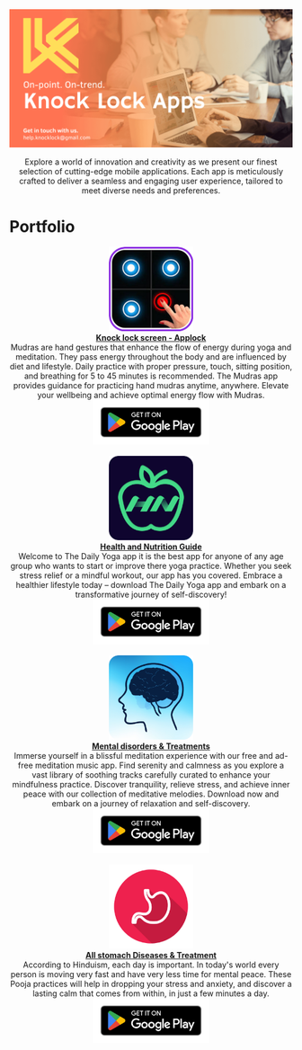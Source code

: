 <img src="assets/knocklock.png" />
  <p align="center">
    Explore a world of innovation and creativity as we present our finest selection of cutting-edge mobile applications. Each app is meticulously crafted to deliver a seamless and engaging user experience, tailored to meet diverse needs and preferences.
  </p>
<h1>Portfolio</h1>
  <p align="center">
    <img src="assets/kl.png" width="150px" height="150px"/>
    <br/>
    <a href="https://play.google.com/store/apps/details?id=com.knocklock.applock"><strong>Knock lock screen - Applock</strong><br/></a>
  Mudras are hand gestures that enhance the flow of energy during yoga and meditation. They pass energy throughout the body and are influenced by diet and lifestyle. Daily practice with proper pressure, touch, sitting position, and breathing for 5 to 45 minutes is recommended. The Mudras app provides guidance for practicing hand mudras anytime, anywhere. Elevate your wellbeing and achieve optimal energy flow with Mudras.
    <br/>
    <a href='https://play.google.com/store/apps/details?id=com.knocklock.applock'><img alt='Get it on Google Play' height="80" src='assets/badge_playstore.png'/></a>
    <br/>
    <br/>
    <img src="assets/hn.png" width="150px" height="150px"/>
    <br/>
    <a href="https://play.google.com/store/apps/details?id=knocklock.health.nutrition.foodguide.nutritionsforall.healthyfood"><strong>Health and Nutrition Guide</strong><br/></a>
  Welcome to The Daily Yoga app it is the best app for anyone of any age group who wants to start or improve there yoga practice. Whether you seek stress relief or a mindful workout, our app has you covered. Embrace a healthier lifestyle today – download The Daily Yoga app and embark on a transformative journey of self-discovery!
    <br/>
    <a href='https://play.google.com/store/apps/details?id=knocklock.health.nutrition.foodguide.nutritionsforall.healthyfood'><img alt='Get it on Google Play' height="80" src='assets/badge_playstore.png'/></a>
    <br/>
    <br/>
    <img src="assets/md.png" width="150px" height="150px"/>
    <br/>
    <a href="https://play.google.com/store/apps/details?id=mental.disorders.treatments"><strong>Mental disorders & Treatments</strong><br/></a>
  Immerse yourself in a blissful meditation experience with our free and ad-free meditation music app. Find serenity and calmness as you explore a vast library of soothing tracks carefully curated to enhance your mindfulness practice. Discover tranquility, relieve stress, and achieve inner peace with our collection of meditative melodies. Download now and embark on a journey of relaxation and self-discovery.
    <br/>
    <a href='https://play.google.com/store/apps/details?id=mental.disorders.treatments'><img alt='Get it on Google Play' height="80" src='assets/badge_playstore.png'/></a>
    <br/>
    <br/>
    <img src="assets/sd.png" width="150px" height="150px"/>
    <br/>
    <a href="https://play.google.com/store/apps/details?id=stomach.diseases.treatment"><strong>All stomach Diseases & Treatment</strong><br/></a>
  According to Hinduism, each day is important. In today's world every person is moving very fast and have very less time for mental peace. These Pooja practices will help in dropping your stress and anxiety, and discover a lasting calm that comes from within, in just a few minutes a day.
    <br/>
    <a href='https://play.google.com/store/apps/details?id=stomach.diseases.treatment'><img alt='Get it on Google Play' height="80" src='assets/badge_playstore.png'/></a>
  </p>
